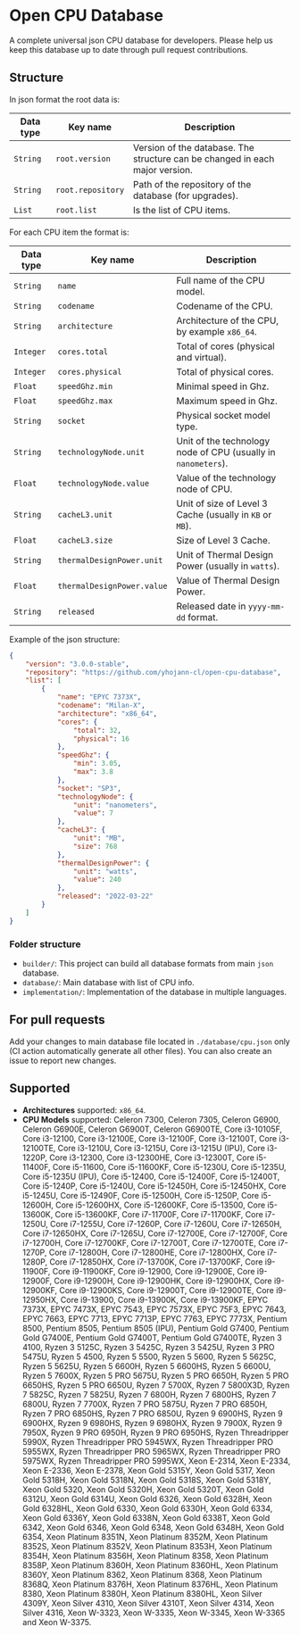# Open CPU Database

A complete universal json CPU database for developers.
Please help us keep this database up to date through pull request contributions.


## Structure

In json format the root data is:

| Data type | Key name          | Description                                                                  |
|-----------|-------------------|------------------------------------------------------------------------------|
| `String`  | `root.version`    | Version of the database. The structure can be changed in each major version. |
| `String`  | `root.repository` | Path of the repository of the database (for upgrades).                       |
| `List`    | `root.list`       | Is the list of CPU items.                                                    |

For each CPU item the format is:

| Data type | Key name                     | Description                                                          |
|-----------|------------------------------|----------------------------------------------------------------------|
| `String`  | `name`                       | Full name of the CPU model.                                          |
| `String`  | `codename`                   | Codename of the CPU.                                                 |
| `String`  | `architecture`               | Architecture of the CPU, by example `x86_64`.                        |
| `Integer` | `cores.total`                | Total of cores (physical and virtual).                               |
| `Integer` | `cores.physical`             | Total of physical cores.                                             |
| `Float`   | `speedGhz.min`               | Minimal speed in Ghz.                                                |
| `Float`   | `speedGhz.max`               | Maximum speed in Ghz.                                                |
| `String`  | `socket`                     | Physical socket model type.                                          | 
| `String`  | `technologyNode.unit`        | Unit of the technology node of CPU (usually in `nanometers`).     |
| `Float`   | `technologyNode.value`       | Value of the technology node of CPU.                                 |
| `String`  | `cacheL3.unit`               | Unit of size of Level 3 Cache (usually in `KB` or `MB`).          |
| `Float`   | `cacheL3.size`               | Size of Level 3 Cache.                                               |
| `String`  | `thermalDesignPower.unit`    | Unit of Thermal Design Power (usually in `watts`).                   |
| `Float`   | `thermalDesignPower.value`   | Value of Thermal Design Power.                                       |
| `String`  | `released`                   | Released date in `yyyy-mm-dd` format.                                |

Example of the json structure:

```json
{
    "version": "3.0.0-stable",
    "repository": "https://github.com/yhojann-cl/open-cpu-database",
    "list": [
        {
            "name": "EPYC 7373X",
            "codename": "Milan-X",
            "architecture": "x86_64",
            "cores": {
                "total": 32,
                "physical": 16
            },
            "speedGhz": {
                "min": 3.05,
                "max": 3.8
            },
            "socket": "SP3",
            "technologyNode": {
                "unit": "nanometers",
                "value": 7
            },
            "cacheL3": {
                "unit": "MB",
                "size": 768
            },
            "thermalDesignPower": {
                "unit": "watts",
                "value": 240
            },
            "released": "2022-03-22"
        }
    ]
}
```

### Folder structure

- `builder/`: This project can build all database formats from main `json` database.
- `database/`: Main database with list of CPU info.
- `implementation/`: Implementation of the database in multiple languages.


## For pull requests

Add your changes to main database file located in `./database/cpu.json` only (CI action automatically generate all other files).
You can also create an issue to report new changes.


## Supported

- **Architectures** supported: `x86_64`.
- **CPU Models** supported: Celeron 7300, Celeron 7305, Celeron G6900, Celeron G6900E, Celeron G6900T, Celeron G6900TE, Core i3-10105F, Core i3-12100, Core i3-12100E, Core i3-12100F, Core i3-12100T, Core i3-12100TE, Core i3-1210U, Core i3-1215U, Core i3-1215U (IPU), Core i3-1220P, Core i3-12300, Core i3-12300HE, Core i3-12300T, Core i5-11400F, Core i5-11600, Core i5-11600KF, Core i5-1230U, Core i5-1235U, Core i5-1235U (IPU), Core i5-12400, Core i5-12400F, Core i5-12400T, Core i5-1240P, Core i5-1240U, Core i5-12450H, Core i5-12450HX, Core i5-1245U, Core i5-12490F, Core i5-12500H, Core i5-1250P, Core i5-12600H, Core i5-12600HX, Core i5-12600KF, Core i5-13500, Core i5-13600K, Core i5-13600KF, Core i7-11700F, Core i7-11700KF, Core i7-1250U, Core i7-1255U, Core i7-1260P, Core i7-1260U, Core i7-12650H, Core i7-12650HX, Core i7-1265U, Core i7-12700E, Core i7-12700F, Core i7-12700H, Core i7-12700KF, Core i7-12700T, Core i7-12700TE, Core i7-1270P, Core i7-12800H, Core i7-12800HE, Core i7-12800HX, Core i7-1280P, Core i7-12850HX, Core i7-13700K, Core i7-13700KF, Core i9-11900F, Core i9-11900KF, Core i9-12900, Core i9-12900E, Core i9-12900F, Core i9-12900H, Core i9-12900HK, Core i9-12900HX, Core i9-12900KF, Core i9-12900KS, Core i9-12900T, Core i9-12900TE, Core i9-12950HX, Core i9-13900, Core i9-13900K, Core i9-13900KF, EPYC 7373X, EPYC 7473X, EPYC 7543, EPYC 7573X, EPYC 75F3, EPYC 7643, EPYC 7663, EPYC 7713, EPYC 7713P, EPYC 7763, EPYC 7773X, Pentium 8500, Pentium 8505, Pentium 8505 (IPU), Pentium Gold G7400, Pentium Gold G7400E, Pentium Gold G7400T, Pentium Gold G7400TE, Ryzen 3 4100, Ryzen 3 5125C, Ryzen 3 5425C, Ryzen 3 5425U, Ryzen 3 PRO 5475U, Ryzen 5 4500, Ryzen 5 5500, Ryzen 5 5600, Ryzen 5 5625C, Ryzen 5 5625U, Ryzen 5 6600H, Ryzen 5 6600HS, Ryzen 5 6600U, Ryzen 5 7600X, Ryzen 5 PRO 5675U, Ryzen 5 PRO 6650H, Ryzen 5 PRO 6650HS, Ryzen 5 PRO 6650U, Ryzen 7 5700X, Ryzen 7 5800X3D, Ryzen 7 5825C, Ryzen 7 5825U, Ryzen 7 6800H, Ryzen 7 6800HS, Ryzen 7 6800U, Ryzen 7 7700X, Ryzen 7 PRO 5875U, Ryzen 7 PRO 6850H, Ryzen 7 PRO 6850HS, Ryzen 7 PRO 6850U, Ryzen 9 6900HS, Ryzen 9 6900HX, Ryzen 9 6980HS, Ryzen 9 6980HX, Ryzen 9 7900X, Ryzen 9 7950X, Ryzen 9 PRO 6950H, Ryzen 9 PRO 6950HS, Ryzen Threadripper 5990X, Ryzen Threadripper PRO 5945WX, Ryzen Threadripper PRO 5955WX, Ryzen Threadripper PRO 5965WX, Ryzen Threadripper PRO 5975WX, Ryzen Threadripper PRO 5995WX, Xeon E-2314, Xeon E-2334, Xeon E-2336, Xeon E-2378, Xeon Gold 5315Y, Xeon Gold 5317, Xeon Gold 5318H, Xeon Gold 5318N, Xeon Gold 5318S, Xeon Gold 5318Y, Xeon Gold 5320, Xeon Gold 5320H, Xeon Gold 5320T, Xeon Gold 6312U, Xeon Gold 6314U, Xeon Gold 6326, Xeon Gold 6328H, Xeon Gold 6328HL, Xeon Gold 6330, Xeon Gold 6330H, Xeon Gold 6334, Xeon Gold 6336Y, Xeon Gold 6338N, Xeon Gold 6338T, Xeon Gold 6342, Xeon Gold 6346, Xeon Gold 6348, Xeon Gold 6348H, Xeon Gold 6354, Xeon Platinum 8351N, Xeon Platinum 8352M, Xeon Platinum 8352S, Xeon Platinum 8352V, Xeon Platinum 8353H, Xeon Platinum 8354H, Xeon Platinum 8356H, Xeon Platinum 8358, Xeon Platinum 8358P, Xeon Platinum 8360H, Xeon Platinum 8360HL, Xeon Platinum 8360Y, Xeon Platinum 8362, Xeon Platinum 8368, Xeon Platinum 8368Q, Xeon Platinum 8376H, Xeon Platinum 8376HL, Xeon Platinum 8380, Xeon Platinum 8380H, Xeon Platinum 8380HL, Xeon Silver 4309Y, Xeon Silver 4310, Xeon Silver 4310T, Xeon Silver 4314, Xeon Silver 4316, Xeon W-3323, Xeon W-3335, Xeon W-3345, Xeon W-3365 and Xeon W-3375.

